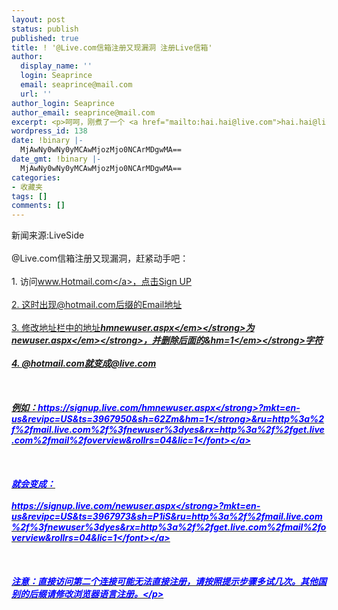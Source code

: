 ```yaml
---
layout: post
status: publish
published: true
title: ! '@Live.com信箱注册又现漏洞 注册Live信箱'
author:
  display_name: ''
  login: Seaprince
  email: seaprince@mail.com
  url: ''
author_login: Seaprince
author_email: seaprince@mail.com
excerpt: <p>呵呵，刚煮了一个 <a href="mailto:hai.hai@live.com">hai.hai@live.com</a></p>
wordpress_id: 138
date: !binary |-
  MjAwNy0wNy0yMCAwMjozMjo0NCArMDgwMA==
date_gmt: !binary |-
  MjAwNy0wNy0yMCAwMjozMjo0NCArMDgwMA==
categories:
- 收藏夹
tags: []
comments: []
---
```

<p>新闻来源:LiveSide<br &#47;><br />
@Live.com信箱注册又现漏洞，赶紧动手吧：<br &#47;><br />
1. 访问<a href="http:&#47;&#47;www.hotmail.com&#47;" target="_blank">www.Hotmail.com<&#47;a>，点击Sign UP<br &#47;><br />
2. 这时出现@hotmail.com后缀的Email地址<br &#47;><br />
3. 修改地址栏中的地址<strong><em>hmnewuser.aspx<&#47;em><&#47;strong>为<strong><em>newuser.aspx<&#47;em><&#47;strong>，并删除后面的<strong><em>&amp;hm=1<&#47;em><&#47;strong>字符<br &#47;><br />
4. @hotmail.com就变成@live.com<br &#47;><br />
<br &#47;><br />
例如：<a href="https:&#47;&#47;signup.live.com&#47;hmnewuser.aspx?mkt=en-us&amp;revipc=US&amp;ts=3967950&amp;sh=62Zm&amp;hm=1&amp;ru=http%3a%2f%2fmail.live.com%2f%3fnewuser%3dyes&amp;rx=http%3a%2f%2fget.live.com%2fmail%2foverview&amp;rollrs=04&amp;lic=1" target="_blank"><font color="#0000ff">https:&#47;&#47;signup.live.com&#47;<strong>hmnewuser.aspx<&#47;strong>?mkt=en-us&amp;revipc=US&amp;ts=3967950&amp;sh=62Zm<strong>&amp;hm=1<&#47;strong>&amp;ru=http%3a%2f%2fmail.live.com%2f%3fnewuser%3dyes&amp;rx=http%3a%2f%2fget.live.com%2fmail%2foverview&amp;rollrs=04&amp;lic=1<&#47;font><&#47;a><br &#47;><br />
<br &#47;><br />
就会变成： <br &#47;><br />
<a href="https:&#47;&#47;signup.live.com&#47;newuser.aspx?mkt=en-us&amp;revipc=US&amp;ts=3967973&amp;sh=P1iS&amp;ru=http%3a%2f%2fmail.live.com%2f%3fnewuser%3dyes&amp;rx=http%3a%2f%2fget.live.com%2fmail%2foverview&amp;rollrs=04&amp;lic=1" target="_blank"><font color="#0000ff">https:&#47;&#47;signup.live.com&#47;<strong>newuser.aspx<&#47;strong>?mkt=en-us&amp;revipc=US&amp;ts=3967973&amp;sh=P1iS&amp;ru=http%3a%2f%2fmail.live.com%2f%3fnewuser%3dyes&amp;rx=http%3a%2f%2fget.live.com%2fmail%2foverview&amp;rollrs=04&amp;lic=1<&#47;font><&#47;a> <br &#47;><br />
<br &#47;><br />
注意：直接访问第二个连接可能无法直接注册，请按照提示步骤多试几次。其他国别的后缀请修改浏览器语言注册。<&#47;p></p>
